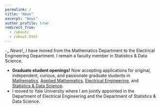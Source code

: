 ```yaml
---
permalink: /
title: "News"
excerpt: "News"
author_profile: true
redirect_from: 
  - /about/
  - /about.html
---
```


-_ _News!__ I have moved from the Mathematics Department to the Electrical Engineering Department. I remain a faculty member in Statistics & Data Science.

- __Graduate student openings!__ Now accepting applications for original, independent, curious, and passionate graduate students in [Mathematics](https://math.yale.edu/graduate-programs), [Applied Mathematics](https://applied.math.yale.edu/graduate-program/admissions), [Electrical Engineering](https://seas.yale.edu/departments/electrical-engineering), and [Statistics & Data Science](https://statistics.yale.edu/academics/phd-program).
- I moved to Yale University where I am jointly appointed in the Department of Electrical Engineering and the Department of Statistics & Data Science. 



